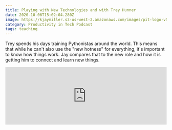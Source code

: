 ```yaml
---
title: Playing with New Technologies and with Trey Hunner
date: 2020-10-06T15:02:04.280Z
image: https://kjaymiller.s3-us-west-2.amazonaws.com/images/pit-logo-v5.jpg
category: Productivity in Tech Podcast
tags: teaching
---
```


Trey spends his days training Pythonistas around the world. This means that while he can't also use the "new hotness" for everything, it's important to know how things work. Jay compares that to the new role and how it is getting him to connect and learn new things.
<iframe width="100%" height="180" frameborder="no" scrolling="no" seamless src="https://share.transistor.fm/e/d1c51f1d"></iframe>
